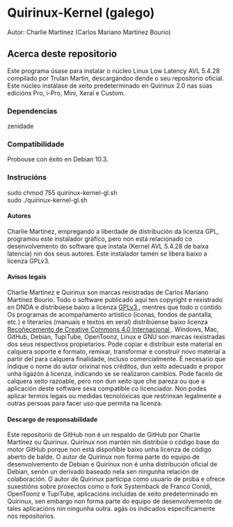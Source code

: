 # Quirinux-Kernel (galego)
Autor: Charlie Martínez (Carlos Mariano Martínez Bourio)
## Acerca deste repositorio
Este programa úsase para instalar o núcleo Linux Low Latency AVL 5.4.28 compilado por Trulan Martin, descargándoo dende o seu repositorio oficial. Este núcleo instálase de xeito predeterminado en Quirinux 2.0 nas súas edicións Pro, i-Pro, Mini, Xeral e Custom.
### Dependencias
zenidade
### Compatibilidade
Probouse con éxito en Debian 10.3.
### Instrucións
sudo chmod 755 quirinux-kernel-gl.sh </br>
sudo ./quirinux-kernel-gl.sh
#### Autores
Charlie Martínez, empregando a liberdade de distribución da licenza GPL, programou este instalador gráfico, pero non está relacionado co desenvolvemento do software que instala (Kernel AVL 5.4.28 de baixa latencia) nin dos seus autores. Este instalador tamén se libera baixo a licenza GPLv3.
#### Avisos legais
Charlie Martínez e Quirinux son marcas rexistradas de Carlos Mariano Martínez Bourio. Todo o software publicado aquí ten copyright e rexistrado en DNDA e distribúese baixo a licenza <a href="https://lslspanish.github.io/translation_GPLv3_to_spanish/"> GPLv3 </a>, mentres que todo o contido Os programas de acompañamento artístico (iconas, fondos de pantalla, etc.) e literarios (manuais e textos en xeral) distribúense baixo licenza <a href="https://creativecommons.org/licenses/by/4.0/deed.es"> Recoñecemento de Creative Commons 4.0 Internacional </a>. Windows, Mac, GitHub, Debian, TupiTube, OpenToonz, Linux e GNU son marcas rexistradas dos seus respectivos propietarios.
Pode copiar e distribuír este material en calquera soporte e formato, remixar, transformar e construír novo material a partir del para calquera finalidade, incluso comercialmente. É necesario que indique o nome do autor orixinal nos créditos, dun xeito adecuado e propor unha ligazón á licenza, indicando se se realizaron cambios. Pode facelo de calquera xeito razoable, pero non dun xeito que che pareza ou que a aplicación deste software sexa compatible co licenciador. Non podes aplicar termos legais ou medidas tecnolóxicas que restrinxan legalmente a outras persoas para facer uso que permita na licenza.
#### Descargo de responsabilidade
Este repositorio de GitHub non é un respaldo de GitHub por Charlie Martínez ou Quirinux. Quirinux non mantén nin distribúe o código base do motor GitHub porque non está dispoñible baixo unha licenza de código aberto de balde.
O autor de Quirinux non forma parte do equipo de desenvolvemento de Debian e Quirinux non é unha distribución oficial de Debian, senón un derivado baseado nela sen ningunha relación de colaboración.
O autor de Quirinux participa como usuario de proba e ofrece suxestións sobre proxectos como o fork Systemback de Franco Conidi, OpenToonz e TupiTube, aplicacións incluídas de xeito predeterminado en Quirinux, sen embargo non forma parte do equipo de desenvolvemento de tales aplicacións nin ningunha outra. agás os indicados especificamente nos repositorios.
